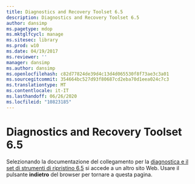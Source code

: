 ```yaml
---
title: Diagnostics and Recovery Toolset 6.5
description: Diagnostics and Recovery Toolset 6.5
author: dansimp
ms.pagetype: mdop
ms.mktglfcycl: manage
ms.sitesec: library
ms.prod: w10
ms.date: 04/19/2017
ms.reviewer: ''
manager: dansimp
ms.author: dansimp
ms.openlocfilehash: c82d77824de39d4c13d4d065530f8f73ae3c3a01
ms.sourcegitcommit: 354664bc527d93f80687cd2eba70d1eea024c7c3
ms.translationtype: MT
ms.contentlocale: it-IT
ms.lasthandoff: 06/26/2020
ms.locfileid: "10823185"
---
```

# Diagnostics and Recovery Toolset 6.5

Selezionando la documentazione del collegamento per la [diagnostica e il set di strumenti di ripristino 6,5](https://technet.microsoft.com/library/jj713388.aspx) si accede a un altro sito Web. Usare il pulsante **indietro** del browser per tornare a questa pagina.   
